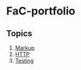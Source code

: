 # FaC-portfolio

## Topics

1. [Markup](../main/learnings/markup.md)
2. [HTTP](../main/learnings/http.md)
3. [Testing](../main/learnings/testing.md)
